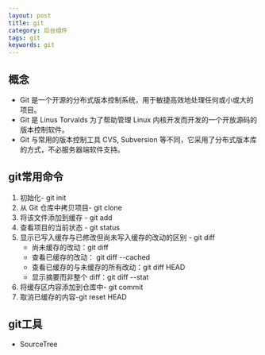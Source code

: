 ```yaml
---
layout: post
title: git
category: 后台组件
tags: git
keywords: git
---
```

## 概念
- Git 是一个开源的分布式版本控制系统，用于敏捷高效地处理任何或小或大的项目。
- Git 是 Linus Torvalds 为了帮助管理 Linux 内核开发而开发的一个开放源码的版本控制软件。
- Git 与常用的版本控制工具 CVS, Subversion 等不同，它采用了分布式版本库的方式，不必服务器端软件支持。

## git常用命令
1. 初始化- git init
2. 从 Git 仓库中拷贝项目- git clone
3. 将该文件添加到缓存 - git add
4. 查看项目的当前状态 - git status
5. 显示已写入缓存与已修改但尚未写入缓存的改动的区别 - git diff
	- 尚未缓存的改动：git diff
	- 查看已缓存的改动： git diff --cached
	- 查看已缓存的与未缓存的所有改动：git diff HEAD
	- 显示摘要而非整个 diff：git diff --stat
6. 将缓存区内容添加到仓库中-  git commit
7. 取消已缓存的内容-git reset HEAD

## git工具
- SourceTree
















 









